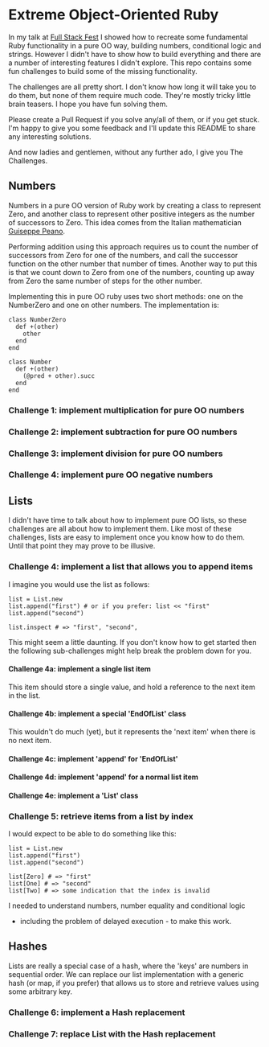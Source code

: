 # Extreme Object-Oriented Ruby #

In my talk at [Full Stack Fest](http://fullstackfest.com/) I showed
how to recreate some fundamental Ruby functionality in a pure OO way,
building numbers, conditional logic and strings. However I didn't have
to show how to build everything and there are a number of interesting
features I didn't explore. This repo contains some fun challenges to
build some of the missing functionality.

The challenges are all pretty short. I don't know how long it will
take you to do them, but none of them require much code. They're
mostly tricky little brain teasers. I hope you have fun solving them.

Please create a Pull Request if you solve any/all of them, or if you
get stuck. I'm happy to give you some feedback and I'll update this
README to share any interesting solutions.

And now ladies and gentlemen, without any further ado, I give you The
Challenges.

## Numbers ##

Numbers in a pure OO version of Ruby work by creating a class to
represent Zero, and another class to represent other positive integers
as the number of successors to Zero. This idea comes from the Italian
mathematician
[Guiseppe Peano](https://en.wikipedia.org/wiki/Giuseppe_Peano).

Performing addition using this approach requires us to count the
number of successors from Zero for one of the numbers, and call the
successor function on the other number that number of times. Another
way to put this is that we count down to Zero from one of the numbers,
counting up away from Zero the same number of steps for the other
number.

Implementing this in pure OO ruby uses two short methods: one on the
NumberZero and one on other numbers. The implementation is:

    class NumberZero
	  def +(other)
	    other
	  end
	end

    class Number
      def +(other)
	    (@pred + other).succ
      end
    end

### Challenge 1: implement multiplication for pure OO numbers ###
### Challenge 2: implement subtraction for pure OO numbers ###
### Challenge 3: implement division for pure OO numbers ###

### Challenge 4: implement pure OO negative numbers ###

## Lists ##

I didn't have time to talk about how to implement pure OO lists, so
these challenges are all about how to implement them. Like most of
these challenges, lists are easy to implement once you know how to do
them. Until that point they may prove to be illusive.

### Challenge 4: implement a list that allows you to append items ###

I imagine you would use the list as follows:

    list = List.new
    list.append("first") # or if you prefer: list << "first"
	list.append("second")

    list.inspect # => "first", "second",

This might seem a little daunting. If you don't know how to get
started then the following sub-challenges might help break the problem
down for you.

#### Challenge 4a: implement a single list item ####

This item should store a single value, and hold a reference to the
next item in the list.

#### Challenge 4b: implement a special 'EndOfList' class ####

This wouldn't do much (yet), but it represents the 'next item' when
there is no next item.

#### Challenge 4c: implement 'append' for 'EndOfList' ####
#### Challenge 4d: implement 'append' for a normal list item ####
#### Challenge 4e: implement a 'List' class ####

### Challenge 5: retrieve items from a list by index ###

I would expect to be able to do something like this:

    list = List.new
    list.append("first")
	list.append("second")

    list[Zero] # => "first"
    list[One] # => "second"
	list[Two] # => some indication that the index is invalid

I needed to understand numbers, number equality and conditional logic
- including the problem of delayed execution - to make this work.

## Hashes ##

Lists are really a special case of a hash, where the 'keys' are
numbers in sequential order. We can replace our list implementation
with a generic hash (or map, if you prefer) that allows us to store
and retrieve values using some arbitrary key.

### Challenge 6: implement a Hash replacement ###
### Challenge 7: replace List with the Hash replacement ###
